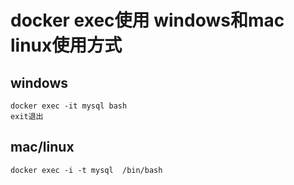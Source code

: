 # docker exec使用 windows和mac linux使用方式

## windows

```
docker exec -it mysql bash
exit退出
```

## mac/linux

```
docker exec -i -t mysql  /bin/bash
```

